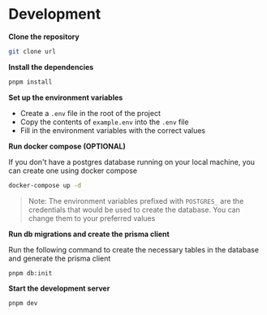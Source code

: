 # Development
**Clone the repository**
```bash
git clone url
```

**Install the dependencies**
```bash
pnpm install
```

**Set up the environment variables**
- Create a `.env` file in the root of the project
- Copy the contents of `example.env` into the `.env` file
- Fill in the environment variables with the correct values


**Run docker compose (OPTIONAL)** 

If you don't have a postgres database running on your local machine, you can create one using docker compose
```bash
docker-compose up -d
```
> Note: The environment variables prefixed with `POSTGRES_` are the credentials that would be used to create the database. You can change them to your preferred values

**Run db migrations and create the prisma client**

Run the following command to create the necessary tables in the database and generate the prisma client
```bash
pnpm db:init
```

**Start the development server**
```bash
pnpm dev
```

